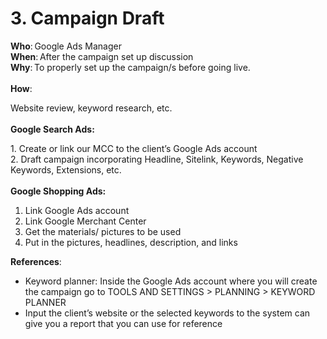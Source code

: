 # 3. Campaign Draft

**Who**: Google Ads Manager \
**When**: After the campaign set up discussion \
**Why**: To properly set up the campaign/s before going live. \
&#x20;\
**How**: &#x20;

Website review, keyword research, etc. \
\
**Google Search Ads:**

&#x20;1\. Create or link our MCC to the client’s Google Ads account \
&#x20;2\. Draft campaign incorporating Headline, Sitelink, Keywords, Negative Keywords, Extensions, etc. \
\
**Google Shopping Ads:**

1. Link Google Ads account&#x20;
2. Link Google Merchant Center&#x20;
3. Get the materials/ pictures to be used&#x20;
4. Put in the pictures, headlines, description, and links&#x20;

**References**: &#x20;

* Keyword planner: Inside the Google Ads account where you will create the campaign go to TOOLS AND SETTINGS > PLANNING > KEYWORD PLANNER&#x20;
* Input the client’s website or the selected keywords to the system can give you a report that you can use for reference&#x20;
